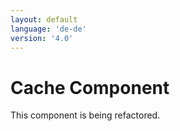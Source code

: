 ```yaml
---
layout: default
language: 'de-de'
version: '4.0'
---
```

# Cache Component

This component is being refactored.